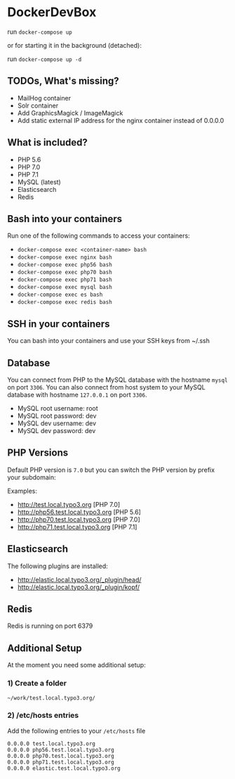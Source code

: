 # DockerDevBox

run `docker-compose up`

or for starting it in the background (detached):

run `docker-compose up -d`

## TODOs, What's missing?
- MailHog container
- Solr container
- Add GraphicsMagick / ImageMagick
- Add static external IP address for the nginx container instead of 0.0.0.0

## What is included?
- PHP 5.6
- PHP 7.0
- PHP 7.1
- MySQL (latest)
- Elasticsearch
- Redis

## Bash into your containers
Run one of the following commands to access your containers:

- `docker-compose exec <container-name> bash`
- `docker-compose exec nginx bash`
- `docker-compose exec php56 bash`
- `docker-compose exec php70 bash`
- `docker-compose exec php71 bash`
- `docker-compose exec mysql bash`
- `docker-compose exec es bash`
- `docker-compose exec redis bash`

## SSH in your containers
You can bash into your containers and use your SSH keys from ~/.ssh

## Database
You can connect from PHP to the MySQL database with the hostname `mysql` on port `3306`.
You can also connect from host system to your MySQL database with hostname `127.0.0.1` on port `3306`.

- MySQL root username: root
- MySQL root password: dev
- MySQL dev username: dev
- MySQL dev password: dev

## PHP Versions
Default PHP version is `7.0` but you can switch the PHP version by prefix your subdomain:

Examples:
- http://test.local.typo3.org [PHP 7.0]
- http://php56.test.local.typo3.org [PHP 5.6]
- http://php70.test.local.typo3.org [PHP 7.0]
- http://php71.test.local.typo3.org [PHP 7.1]

## Elasticsearch
The following plugins are installed:
- http://elastic.local.typo3.org/_plugin/head/
- http://elastic.local.typo3.org/_plugin/kopf/

## Redis
Redis is running on port 6379

## Additional Setup
At the moment you need some additional setup:

### 1) Create a folder
`~/work/test.local.typo3.org/`

### 2) /etc/hosts entries

Add the following entries to your `/etc/hosts` file

```
0.0.0.0 test.local.typo3.org
0.0.0.0 php56.test.local.typo3.org
0.0.0.0 php70.test.local.typo3.org
0.0.0.0 php71.test.local.typo3.org
0.0.0.0 elastic.test.local.typo3.org
```